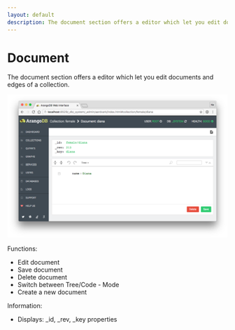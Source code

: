 ```yaml
---
layout: default
description: The document section offers a editor which let you edit documents and edges of a collection
---
```

Document
========

The document section offers a editor which let you edit documents and edges of a collection.

![Document](images/documentView.png)

Functions:

 - Edit document 
 - Save document
 - Delete document
 - Switch between Tree/Code - Mode
 - Create a new document

Information:

 - Displays: _id, _rev, _key properties
